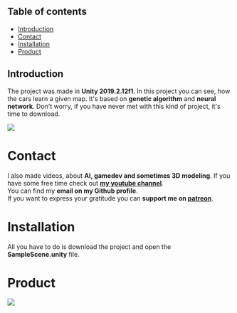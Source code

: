Table of contents
-----------------
* [Introduction](#introduction)
* [Contact](#contact)
* [Installation](#installation)
* [Product](#product)

Introduction
------------

The project was made in **Unity 2019.2.12f1**. In this project you can see, how the cars learn a given map. It's based on **genetic algorithm** and **neural network**. Don't worry, if you have never met with this kind of project, it's time to download. 

![](https://img.shields.io/github/stars/martenq1337/COPS_AI.svg)

# Contact
I also made videos, about **AI, gamedev and sometimes 3D modeling**. If you have some free time check out **[my youtube channel](https://www.youtube.com/channel/UCKJxd4PwFOvJVUi49KaoYLw)**.<br>
You can find my **email on my Github profile**.<br>
If you want to express your gratitude you can **support me on [patreon](https://www.patreon.com/backit)**.

# Installation
All you have to do is download the project and open the **SampleScene.unity** file.
# Product
![](https://github.com/martenq1337/COPS_AI/blob/master/github_img/main_img.jpg)


